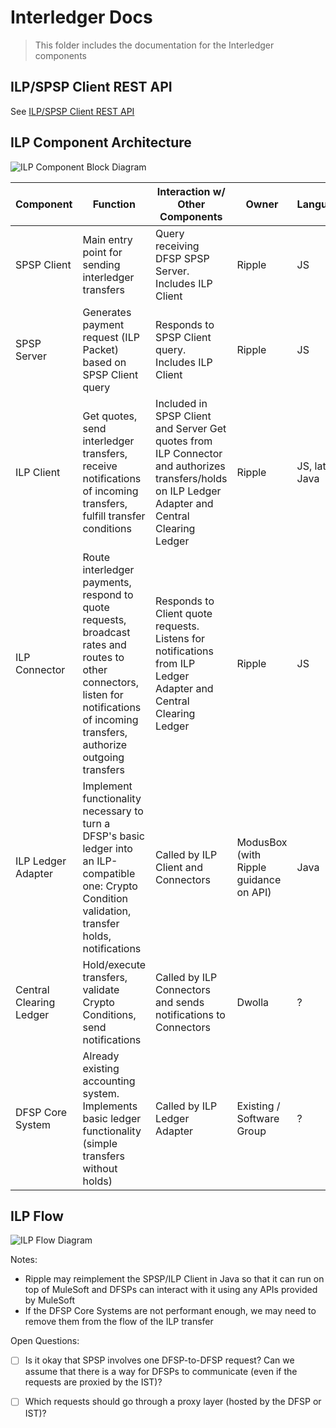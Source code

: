 # Interledger Docs
> This folder includes the documentation for the Interledger components

## ILP/SPSP Client REST API

See [ILP/SPSP Client REST API](./ilp-spsp-client-rest-api.md)

## ILP Component Architecture

![ILP Component Block Diagram](./block-diagram.png)

| Component | Function | Interaction w/ Other Components | Owner | Language(s)
|---|---|---|---|---|
| SPSP Client | Main entry point for sending interledger transfers | Query receiving DFSP SPSP Server. Includes ILP Client | Ripple | JS |
| SPSP Server | Generates payment request (ILP Packet) based on SPSP Client query | Responds to SPSP Client query. Includes ILP Client | Ripple | JS |
| ILP Client | Get quotes, send interledger transfers, receive notifications of incoming transfers, fulfill transfer conditions | Included in SPSP Client and Server Get quotes from ILP Connector and authorizes transfers/holds on ILP Ledger Adapter and Central Clearing Ledger | Ripple | JS, later Java |
| ILP Connector | Route interledger payments, respond to quote requests, broadcast rates and routes to other connectors, listen for notifications of incoming transfers, authorize outgoing transfers | Responds to Client quote requests. Listens for notifications from ILP Ledger Adapter and Central Clearing Ledger | Ripple | JS |
| ILP Ledger Adapter | Implement functionality necessary to turn a DFSP's basic ledger into an ILP-compatible one: Crypto Condition validation, transfer holds, notifications | Called by ILP Client and Connectors | ModusBox (with Ripple guidance on API) | Java |
| Central Clearing Ledger | Hold/execute transfers, validate Crypto Conditions, send notifications | Called by ILP Connectors and sends notifications to Connectors | Dwolla | ? |
| DFSP Core System | Already existing accounting system. Implements basic ledger functionality (simple transfers without holds) | Called by ILP Ledger Adapter | Existing / Software Group | ? |  

## ILP Flow

![ILP Flow Diagram](./flow-diagram.png)

Notes:
* Ripple may reimplement the SPSP/ILP Client in Java so that it can run on top of MuleSoft and DFSPs can interact with it using any APIs provided by MuleSoft
* If the DFSP Core Systems are not performant enough, we may need to remove them from the flow of the ILP transfer

Open Questions:

- [ ] Is it okay that SPSP involves one DFSP-to-DFSP request? Can we assume that there is a way for DFSPs to communicate (even if the requests are proxied by the IST)?
- [ ] Which requests should go through a proxy layer (hosted by the DFSP or IST)?


